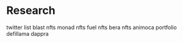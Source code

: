 # Research
twitter list
blast nfts
monad nfts
fuel nfts
bera nfts
animoca portfolio
defillama 
dappra
